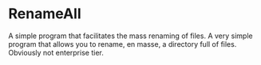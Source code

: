 # RenameAll
A simple program that facilitates the mass renaming of files.
A very simple program that allows you to rename, en masse, a directory full of files. Obviously not enterprise tier.
